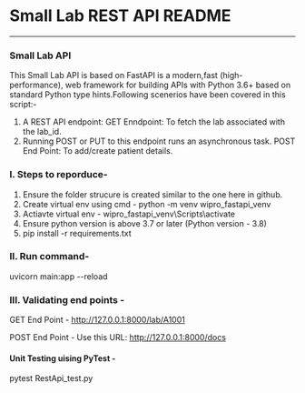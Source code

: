 # Small Lab REST API README
----------------------------

### Small Lab API
This Small Lab API is based on FastAPI is a modern,fast (high-performance), web framework for building APIs with Python 3.6+ based on standard Python type hints.Following scenerios have
been covered in this script:-
1. A REST API endpoint: GET Enndpoint: To fetch the lab associated with the lab_id.
2. Running POST or PUT to this endpoint runs an asynchronous task. 
   POST End Point: To add/create patient details.


### I. Steps to reporduce-
1. Ensure the folder strucure is created similar to the one here in github.
2. Create virtual env  using cmd - python -m venv wipro_fastapi_venv
3. Actiavte virtual env - wipro_fastapi_venv\Scripts\activate
4. Ensure python version is above 3.7 or later (Python version - 3.8)
5. pip install -r requirements.txt

### II. Run command-
uvicorn main:app --reload


### III. Validating end points -

GET End Point -  http://127.0.0.1:8000/lab/A1001
   
POST End Point - Use this URL: http://127.0.0.1:8000/docs

#### Unit Testing uising PyTest -

pytest RestApi_test.py
   

   
